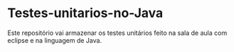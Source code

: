 # Testes-unitarios-no-Java
Este repositório vai armazenar os testes unitários feito na sala de aula com eclipse e na linguagem de Java.
